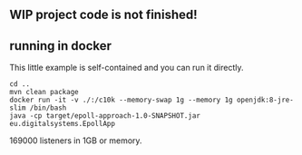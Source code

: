 ## WIP project code is not finished!

## running in docker

This little example is self-contained and you can run it directly.

```shell
cd ..
mvn clean package
docker run -it -v ./:/c10k --memory-swap 1g --memory 1g openjdk:8-jre-slim /bin/bash
java -cp target/epoll-approach-1.0-SNAPSHOT.jar eu.digitalsystems.EpollApp
```

169000 listeners in 1GB or memory.
